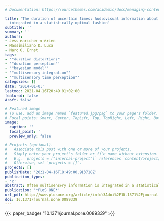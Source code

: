 ```yaml
---
# Documentation: https://sourcethemes.com/academic/docs/managing-content/

title: 'The duration of uncertain times: Audiovisual information about intervals is
  integrated in a statistically optimal fashion'
subtitle: ''
summary: ''
authors:
- Jess Hartcher-O'Brien
- Massimiliano Di Luca
- Marc O. Ernst
tags:
- '"duration distortions"'
- '"duration perception"'
- '"bayesian model"'
- '"multisensory integration"'
- '"multisensory time perception"'
categories: []
date: '2014-01-01'
lastmod: 2021-04-16T20:49:01+02:00
featured: false
draft: false

# Featured image
# To use, add an image named `featured.jpg/png` to your page's folder.
# Focal points: Smart, Center, TopLeft, Top, TopRight, Left, Right, BottomLeft, Bottom, BottomRight.
image:
  caption: ''
  focal_point: ''
  preview_only: false

# Projects (optional).
#   Associate this post with one or more of your projects.
#   Simply enter your project's folder or file name without extension.
#   E.g. `projects = ["internal-project"]` references `content/project/deep-learning/index.md`.
#   Otherwise, set `projects = []`.
projects: []
publishDate: '2021-04-16T18:49:00.913718Z'
publication_types:
- '2'
abstract: Often multisensory information is integrated in a statistically optimal fashion where each sensory source is weighted according to its precision. This integration scheme isstatistically optimal because it theoretically results in unbiased perceptual estimates with the highest precisionpossible. There is a current lack of consensus about how the nervous system processes multiple sensory cues to elapsed time. In order to shed light upon this, we adopt a computational approach to pinpoint the integration strategy underlying duration estimationof audio/visual stimuli. One of the assumptions of our computational approach is that the multisensory signals redundantly specify the same stimulus property. Our results clearly show that despite claims to the contrary, perceived duration is the result of an optimal weighting process, similar to that adopted for estimates of space. That is, participants weight the audio and visual information to arrive at the most precise, single duration estimate possible. The work also disentangles how different integration strategies - i.e. consideringthe time of onset/offset ofsignals - might alter the final estimate. As such we provide the first concrete evidence of an optimal integration strategy in human duration estimates.
publication: '*PLoS ONE*'
url_pdf: http://www.plosone.org/article/info%3Adoi%2F10.1371%2Fjournal.pone.0089339
doi: 10.1371/journal.pone.0089339
---
```


{{< paper_badges "10.1371/journal.pone.0089339" >}}
